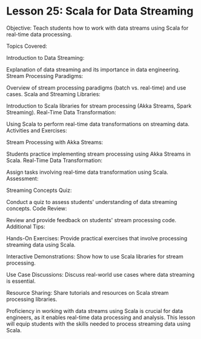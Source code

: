 # Lesson 25: Scala for Data Streaming

Objective: Teach students how to work with data streams using Scala for real-time data processing.

Topics Covered:

Introduction to Data Streaming:

Explanation of data streaming and its importance in data engineering.
Stream Processing Paradigms:

Overview of stream processing paradigms (batch vs. real-time) and use cases.
Scala and Streaming Libraries:

Introduction to Scala libraries for stream processing (Akka Streams, Spark Streaming).
Real-Time Data Transformation:

Using Scala to perform real-time data transformations on streaming data.
Activities and Exercises:

Stream Processing with Akka Streams:

Students practice implementing stream processing using Akka Streams in Scala.
Real-Time Data Transformation:

Assign tasks involving real-time data transformation using Scala.
Assessment:

Streaming Concepts Quiz:

Conduct a quiz to assess students' understanding of data streaming concepts.
Code Review:

Review and provide feedback on students' stream processing code.
Additional Tips:

Hands-On Exercises: Provide practical exercises that involve processing streaming data using Scala.

Interactive Demonstrations: Show how to use Scala libraries for stream processing.

Use Case Discussions: Discuss real-world use cases where data streaming is essential.

Resource Sharing: Share tutorials and resources on Scala stream processing libraries.

Proficiency in working with data streams using Scala is crucial for data engineers, as it enables real-time data processing and analysis. This lesson will equip students with the skills needed to process streaming data using Scala.

